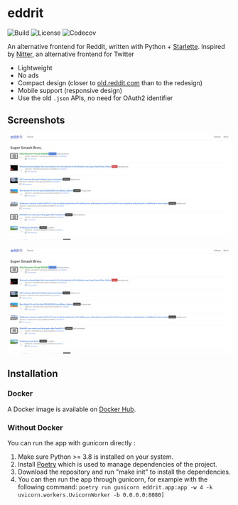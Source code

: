 # eddrit

![Build](https://img.shields.io/travis/com/corenting/eddrit/master) ![License](https://img.shields.io/github/license/corenting/eddrit) ![Codecov](https://img.shields.io/codecov/c/github/corenting/eddrit)

An alternative frontend for Reddit, written with Python + [Starlette](https://www.starlette.io/). Inspired by [Nitter](https://github.com/zedeus/nitter), an alternative frontend for Twitter

- Lightweight
- No ads
- Compact design (closer to [old.reddit.com](https://old.reddit.com) than to the redesign)
- Mobile support (responsive design)
- Use the old `.json` APIs, no need for OAuth2 identifier

## Screenshots

![Subreddit view](doc/screenshots/subreddit.png)

![Thread view](doc/screenshots/subreddit.png)


## Installation

### Docker
A Docker image is available on [Docker Hub](https://hub.docker.com/r/corentingarcia/eddrit).

### Without Docker

You can run the app with gunicorn directly :
1. Make sure Python >= 3.8 is installed on your system.
2. Install [Poetry](https://python-poetry.org/) which is used to manage dependencies of the project.
3. Download the repository and run "make init" to install the dependencies.
4. You can then run the app through gunicorn, for example with the following command: `poetry run gunicorn eddrit.app:app -w 4 -k uvicorn.workers.UvicornWorker -b 0.0.0.0:8080]`
